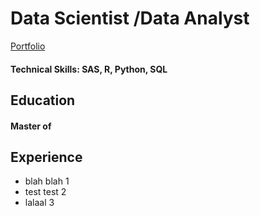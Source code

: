 # Data Scientist /Data Analyst

[Portfolio](/portfolio/)

#### Technical Skills: SAS, R, Python, SQL

## Education
#### Master of 

## Experience

- blah blah 1
- test test 2
- lalaal 3
